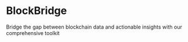 # BlockBridge
Bridge the gap between blockchain data and actionable insights with our comprehensive toolkit

